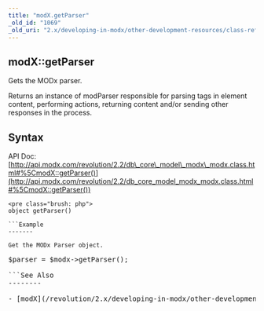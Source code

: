 ```yaml
---
title: "modX.getParser"
_old_id: "1069"
_old_uri: "2.x/developing-in-modx/other-development-resources/class-reference/modx/modx.getparser"
---
```


modX::getParser
---------------

Gets the MODx parser.

Returns an instance of modParser responsible for parsing tags in element content, performing actions, returning content and/or sending other responses in the process.

Syntax
------

API Doc: [http://api.modx.com/revolution/2.2/db\_core\_model\_modx\_modx.class.html#%5CmodX::getParser()](http://api.modx.com/revolution/2.2/db_core_model_modx_modx.class.html#%5CmodX::getParser())

```
<pre class="brush: php">
object getParser()

```Example
-------

Get the MODx Parser object.

```
<pre class="brush: php">
$parser = $modx->getParser();

```See Also
--------

- [modX](/revolution/2.x/developing-in-modx/other-development-resources/class-reference/modx "modX")
